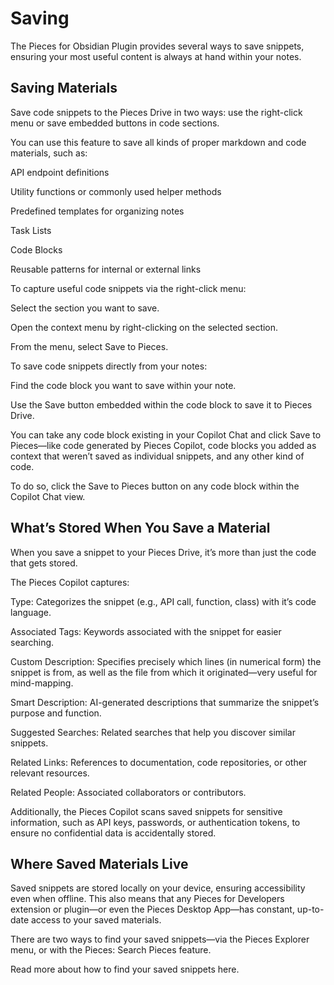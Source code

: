 # Saving

The Pieces for Obsidian Plugin provides several ways to save snippets, ensuring your most useful content is always at hand within your notes.

## Saving Materials

Save code snippets to the Pieces Drive in two ways: use the right-click menu or save embedded buttons in code sections.

You can use this feature to save all kinds of proper markdown and code materials, such as:

API endpoint definitions

Utility functions or commonly used helper methods

Predefined templates for organizing notes

Task Lists

Code Blocks

Reusable patterns for internal or external links

To capture useful code snippets via the right-click menu:

Select the section you want to save.

Open the context menu by right-clicking on the selected section.

From the menu, select Save to Pieces.



To save code snippets directly from your notes:

Find the code block you want to save within your note.

Use the Save button embedded within the code block to save it to Pieces Drive.



You can take any code block existing in your Copilot Chat and click Save to Pieces—like code generated by Pieces Copilot, code blocks you added as context that weren’t saved as individual snippets, and any other kind of code.

To do so, click the Save to Pieces button on any code block within the Copilot Chat view.



## What’s Stored When You Save a Material

When you save a snippet to your Pieces Drive, it’s more than just the code that gets stored.

The Pieces Copilot captures:

Type: Categorizes the snippet (e.g., API call, function, class) with it’s code language.

Associated Tags: Keywords associated with the snippet for easier searching.

Custom Description: Specifies precisely which lines (in numerical form) the snippet is from, as well as the file from which it originated—very useful for mind-mapping.

Smart Description: AI-generated descriptions that summarize the snippet’s purpose and function.

Suggested Searches: Related searches that help you discover similar snippets.

Related Links: References to documentation, code repositories, or other relevant resources.

Related People: Associated collaborators or contributors.



Additionally, the Pieces Copilot scans saved snippets for sensitive information, such as API keys, passwords, or authentication tokens, to ensure no confidential data is accidentally stored.

## Where Saved Materials Live

Saved snippets are stored locally on your device, ensuring accessibility even when offline. This also means that any Pieces for Developers extension or plugin—or even the Pieces Desktop App—has constant, up-to-date access to your saved materials.

There are two ways to find your saved snippets—via the Pieces Explorer menu, or with the Pieces: Search Pieces feature.

Read more about how to find your saved snippets here.